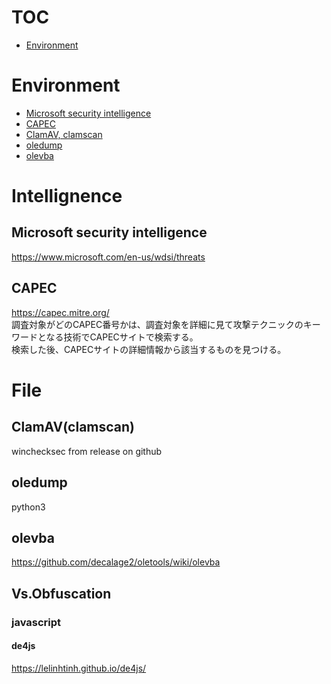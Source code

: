 # TOC
- [Environment](#environment)


# Environment
- [Microsoft security intelligence](#microsoft-security-intelligence)
- [CAPEC](#capec)
- [ClamAV, clamscan](#clamavclamscan)
- [oledump](#oledump)
- [olevba](#olevba)

# Intellignence
## Microsoft security intelligence
https://www.microsoft.com/en-us/wdsi/threats

## CAPEC
https://capec.mitre.org/  
調査対象がどのCAPEC番号かは、調査対象を詳細に見て攻撃テクニックのキーワードとなる技術でCAPECサイトで検索する。  
検索した後、CAPECサイトの詳細情報から該当するものを見つける。

# File
## ClamAV(clamscan)
winchecksec from release on github

## oledump
python3

## olevba
https://github.com/decalage2/oletools/wiki/olevba

## Vs.Obfuscation
### javascript
#### de4js
https://lelinhtinh.github.io/de4js/


